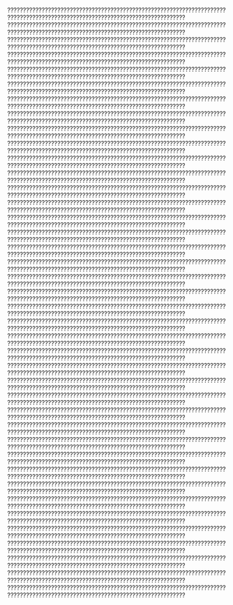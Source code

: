 ???????????????????????????????????????????????????????????????????????????????????????????????????????????????????????????????
???????????????????????????????????????????????????????????????????????????????????????????????????????????????????????????????
???????????????????????????????????????????????????????????????????????????????????????????????????????????????????????????????
???????????????????????????????????????????????????????????????????????????????????????????????????????????????????????????????
???????????????????????????????????????????????????????????????????????????????????????????????????????????????????????????????
???????????????????????????????????????????????????????????????????????????????????????????????????????????????????????????????
???????????????????????????????????????????????????????????????????????????????????????????????????????????????????????????????
???????????????????????????????????????????????????????????????????????????????????????????????????????????????????????????????
???????????????????????????????????????????????????????????????????????????????????????????????????????????????????????????????
???????????????????????????????????????????????????????????????????????????????????????????????????????????????????????????????
???????????????????????????????????????????????????????????????????????????????????????????????????????????????????????????????
???????????????????????????????????????????????????????????????????????????????????????????????????????????????????????????????
???????????????????????????????????????????????????????????????????????????????????????????????????????????????????????????????
???????????????????????????????????????????????????????????????????????????????????????????????????????????????????????????????
???????????????????????????????????????????????????????????????????????????????????????????????????????????????????????????????
???????????????????????????????????????????????????????????????????????????????????????????????????????????????????????????????
???????????????????????????????????????????????????????????????????????????????????????????????????????????????????????????????
???????????????????????????????????????????????????????????????????????????????????????????????????????????????????????????????
???????????????????????????????????????????????????????????????????????????????????????????????????????????????????????????????
???????????????????????????????????????????????????????????????????????????????????????????????????????????????????????????????
???????????????????????????????????????????????????????????????????????????????????????????????????????????????????????????????
???????????????????????????????????????????????????????????????????????????????????????????????????????????????????????????????
???????????????????????????????????????????????????????????????????????????????????????????????????????????????????????????????
???????????????????????????????????????????????????????????????????????????????????????????????????????????????????????????????
???????????????????????????????????????????????????????????????????????????????????????????????????????????????????????????????
???????????????????????????????????????????????????????????????????????????????????????????????????????????????????????????????
???????????????????????????????????????????????????????????????????????????????????????????????????????????????????????????????
???????????????????????????????????????????????????????????????????????????????????????????????????????????????????????????????
???????????????????????????????????????????????????????????????????????????????????????????????????????????????????????????????
???????????????????????????????????????????????????????????????????????????????????????????????????????????????????????????????
???????????????????????????????????????????????????????????????????????????????????????????????????????????????????????????????
???????????????????????????????????????????????????????????????????????????????????????????????????????????????????????????????
???????????????????????????????????????????????????????????????????????????????????????????????????????????????????????????????
???????????????????????????????????????????????????????????????????????????????????????????????????????????????????????????????
???????????????????????????????????????????????????????????????????????????????????????????????????????????????????????????????
???????????????????????????????????????????????????????????????????????????????????????????????????????????????????????????????
???????????????????????????????????????????????????????????????????????????????????????????????????????????????????????????????
???????????????????????????????????????????????????????????????????????????????????????????????????????????????????????????????
???????????????????????????????????????????????????????????????????????????????????????????????????????????????????????????????
???????????????????????????????????????????????????????????????????????????????????????????????????????????????????????????????
